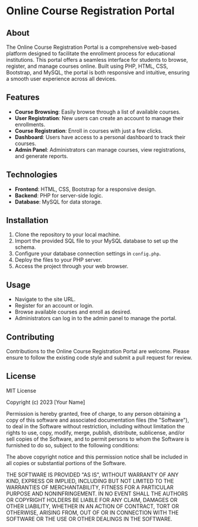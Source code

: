 # Online Course Registration Portal

## About

The Online Course Registration Portal is a comprehensive web-based platform designed to facilitate the enrollment process for educational institutions. This portal offers a seamless interface for students to browse, register, and manage courses online. Built using PHP, HTML, CSS, Bootstrap, and MySQL, the portal is both responsive and intuitive, ensuring a smooth user experience across all devices.

## Features

- **Course Browsing**: Easily browse through a list of available courses.
- **User Registration**: New users can create an account to manage their enrollments.
- **Course Registration**: Enroll in courses with just a few clicks.
- **Dashboard**: Users have access to a personal dashboard to track their courses.
- **Admin Panel**: Administrators can manage courses, view registrations, and generate reports.

## Technologies

- **Frontend**: HTML, CSS, Bootstrap for a responsive design.
- **Backend**: PHP for server-side logic.
- **Database**: MySQL for data storage.

## Installation

1. Clone the repository to your local machine.
2. Import the provided SQL file to your MySQL database to set up the schema.
3. Configure your database connection settings in `config.php`.
4. Deploy the files to your PHP server.
5. Access the project through your web browser.

## Usage

- Navigate to the site URL.
- Register for an account or login.
- Browse available courses and enroll as desired.
- Administrators can log in to the admin panel to manage the portal.

## Contributing

Contributions to the Online Course Registration Portal are welcome. Please ensure to follow the existing code style and submit a pull request for review.

## License

MIT License

Copyright (c) 2023 [Your Name]

Permission is hereby granted, free of charge, to any person obtaining a copy
of this software and associated documentation files (the "Software"), to deal
in the Software without restriction, including without limitation the rights
to use, copy, modify, merge, publish, distribute, sublicense, and/or sell
copies of the Software, and to permit persons to whom the Software is
furnished to do so, subject to the following conditions:

The above copyright notice and this permission notice shall be included in all
copies or substantial portions of the Software.

THE SOFTWARE IS PROVIDED "AS IS", WITHOUT WARRANTY OF ANY KIND, EXPRESS OR
IMPLIED, INCLUDING BUT NOT LIMITED TO THE WARRANTIES OF MERCHANTABILITY,
FITNESS FOR A PARTICULAR PURPOSE AND NONINFRINGEMENT. IN NO EVENT SHALL THE
AUTHORS OR COPYRIGHT HOLDERS BE LIABLE FOR ANY CLAIM, DAMAGES OR OTHER
LIABILITY, WHETHER IN AN ACTION OF CONTRACT, TORT OR OTHERWISE, ARISING FROM,
OUT OF OR IN CONNECTION WITH THE SOFTWARE OR THE USE OR OTHER DEALINGS IN THE
SOFTWARE.
